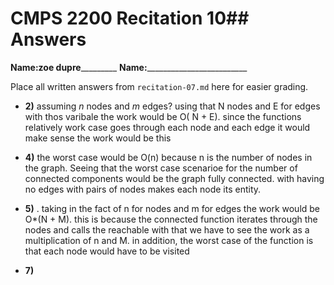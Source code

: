 # CMPS 2200 Recitation 10## Answers

**Name:**________zoe dupre_________________
**Name:**_________________________


Place all written answers from `recitation-07.md` here for easier grading.



- **2)** assuming $n$ nodes and $m$ edges? using that N nodes and E for edges with thos varibale the work would be O( N + E). since the functions relatively work case goes through each node and each edge it would make sense the work would be this 


- **4)** the worst case would be O(n) because n is the number of nodes in the graph. Seeing that the worst case scenarioe for the number of connected components would be the graph fully connected. with having no edges with pairs of nodes makes each node its entity.



- **5)** .  taking in the fact of n for nodes and m for edges the work would be O*(N + M). this is because the connected function iterates through the nodes and calls the reachable with that we have to see the work as a multiplication of n and M. in addition, the worst case of the function is that each node would have to be visited 


- **7)**
